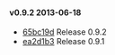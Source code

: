 #### v0.9.2 2013-06-18

- [65bc19d](https://github.com/bootstraponline/test_runner/commit/65bc19d6ab4ce546688a92d82c61b0fe3d253274) Release 0.9.2
- [ea2d1b3](https://github.com/bootstraponline/test_runner/commit/ea2d1b3ba635210a516aeeb1d855cadceca8f36c) Release 0.9.1